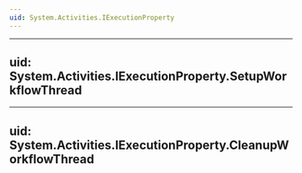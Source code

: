 ```yaml
---
uid: System.Activities.IExecutionProperty
---
```


---
uid: System.Activities.IExecutionProperty.SetupWorkflowThread
---

---
uid: System.Activities.IExecutionProperty.CleanupWorkflowThread
---
